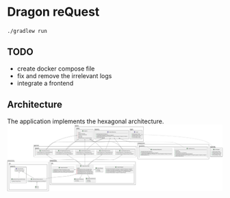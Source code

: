 # Dragon reQuest

```shell script
./gradlew run
```

## TODO

- create docker compose file
- fix and remove the irrelevant logs
- integrate a frontend

## Architecture

The application implements the hexagonal architecture.
<img src="./doc/hexagonal-architecture.svg">
